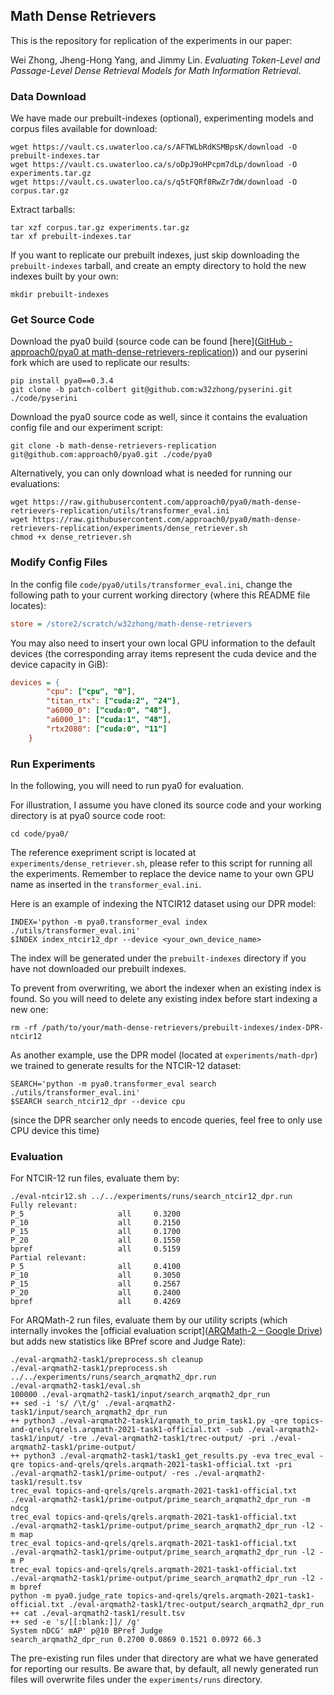 ## Math Dense Retrievers

This is the repository for replication of the experiments in our paper:

Wei Zhong, Jheng-Hong Yang, and Jimmy Lin. *Evaluating Token-Level and Passage-Level Dense Retrieval Models for Math Information Retrieval*.

### Data Download

We have made our prebuilt-indexes (optional), experimenting models and corpus files available for download:

```shell
wget https://vault.cs.uwaterloo.ca/s/AFTWLbRdKSMBpsK/download -O prebuilt-indexes.tar
wget https://vault.cs.uwaterloo.ca/s/oDpJ9oHPcpm7dLp/download -O experiments.tar.gz
wget https://vault.cs.uwaterloo.ca/s/q5tFQRf8RwZr7dW/download -O corpus.tar.gz
```

Extract tarballs:

```shell
tar xzf corpus.tar.gz experiments.tar.gz
tar xf prebuilt-indexes.tar
```

If you want to replicate our prebuilt indexes,  just skip downloading the `prebuilt-indexes` tarball, and create an empty directory to hold the new indexes built by your own:

```shell
mkdir prebuilt-indexes
```

### Get Source Code

Download the pya0 build (source code can be found [here]([GitHub - approach0/pya0 at math-dense-retrievers-replication](https://github.com/approach0/pya0/tree/math-dense-retrievers-replication))) and our pyserini fork which are used to replicate our results:

```shell
pip install pya0==0.3.4
git clone -b patch-colbert git@github.com:w32zhong/pyserini.git ./code/pyserini
```

Download the pya0 source code as well, since it contains the evaluation config file and our experiment script:

```shell
git clone -b math-dense-retrievers-replication git@github.com:approach0/pya0.git ./code/pya0
```

Alternatively, you can only download what is needed for running our evaluations:

```shell
wget https://raw.githubusercontent.com/approach0/pya0/math-dense-retrievers-replication/utils/transformer_eval.ini
wget https://raw.githubusercontent.com/approach0/pya0/math-dense-retrievers-replication/experiments/dense_retriever.sh
chmod +x dense_retriever.sh
```

### Modify Config Files

In the config file `code/pya0/utils/transformer_eval.ini`, change the following path to your current working directory (where this README file locates):

```ini
store = /store2/scratch/w32zhong/math-dense-retrievers
```

You may also need to insert your own local GPU information to the default devices (the corresponding array items represent the cuda device and the device capacity in GiB):

```ini
devices = {
        "cpu": ["cpu", "0"],
        "titan_rtx": ["cuda:2", "24"],
        "a6000_0": ["cuda:0", "48"],
        "a6000_1": ["cuda:1", "48"],
        "rtx2080": ["cuda:0", "11"]
    }
```

### Run Experiments

In the following, you will need to run pya0 for evaluation.

For illustration, I assume you have cloned its source code and your working directory is at pya0 source code root:

```shell
cd code/pya0/
```

The reference exepriment script is located at `experiments/dense_retriever.sh`, please refer to this script for running all the experiments. Remember to replace the device name to your own GPU name as inserted in the `transformer_eval.ini`.

Here is an example of indexing the NTCIR12 dataset using our DPR model:

```shell
INDEX='python -m pya0.transformer_eval index ./utils/transformer_eval.ini'
$INDEX index_ntcir12_dpr --device <your_own_device_name>
```

The index will be generated under the `prebuilt-indexes` directory if you have not downloaded our prebuilt indexes.

To prevent from overwriting, we abort the indexer when an existing index is found. So you will need to delete any existing index before start indexing a new one:

```shell
rm -rf /path/to/your/math-dense-retrievers/prebuilt-indexes/index-DPR-ntcir12
```

As another example, use the DPR model (located at `experiments/math-dpr`) we trained to generate results for the NTCIR-12 dataset:

```shell
SEARCH='python -m pya0.transformer_eval search ./utils/transformer_eval.ini'
$SEARCH search_ntcir12_dpr --device cpu
```

(since the DPR searcher only needs to encode queries, feel free to only use CPU device this time)

### Evaluation

For NTCIR-12 run files, evaluate them by:

```shell
./eval-ntcir12.sh ../../experiments/runs/search_ntcir12_dpr.run 
Fully relevant:
P_5                     all     0.3200
P_10                    all     0.2150
P_15                    all     0.1700
P_20                    all     0.1550
bpref                   all     0.5159
Partial relevant:
P_5                     all     0.4100
P_10                    all     0.3050
P_15                    all     0.2567
P_20                    all     0.2400
bpref                   all     0.4269
```

For ARQMath-2 run files, evaluate them by our utility scripts (which internally invokes the [official evaluation script]([ARQMath-2 – Google Drive](https://drive.google.com/drive/folders/15uIdGFo7MPK3IdkpMG2emnwpOdzuNwbN?usp=sharing)) but adds new statistics like BPref score and Judge Rate):

```shell
./eval-arqmath2-task1/preprocess.sh cleanup
./eval-arqmath2-task1/preprocess.sh ../../experiments/runs/search_arqmath2_dpr.run
./eval-arqmath2-task1/eval.sh
100000 ./eval-arqmath2-task1/input/search_arqmath2_dpr_run
++ sed -i 's/ /\t/g' ./eval-arqmath2-task1/input/search_arqmath2_dpr_run
++ python3 ./eval-arqmath2-task1/arqmath_to_prim_task1.py -qre topics-and-qrels/qrels.arqmath-2021-task1-official.txt -sub ./eval-arqmath2-task1/input/ -tre ./eval-arqmath2-task1/trec-output/ -pri ./eval-arqmath2-task1/prime-output/
++ python3 ./eval-arqmath2-task1/task1_get_results.py -eva trec_eval -qre topics-and-qrels/qrels.arqmath-2021-task1-official.txt -pri ./eval-arqmath2-task1/prime-output/ -res ./eval-arqmath2-task1/result.tsv
trec_eval topics-and-qrels/qrels.arqmath-2021-task1-official.txt ./eval-arqmath2-task1/prime-output/prime_search_arqmath2_dpr_run -m ndcg
trec_eval topics-and-qrels/qrels.arqmath-2021-task1-official.txt ./eval-arqmath2-task1/prime-output/prime_search_arqmath2_dpr_run -l2 -m map
trec_eval topics-and-qrels/qrels.arqmath-2021-task1-official.txt ./eval-arqmath2-task1/prime-output/prime_search_arqmath2_dpr_run -l2 -m P
trec_eval topics-and-qrels/qrels.arqmath-2021-task1-official.txt ./eval-arqmath2-task1/prime-output/prime_search_arqmath2_dpr_run -l2 -m bpref
python -m pya0.judge_rate topics-and-qrels/qrels.arqmath-2021-task1-official.txt ./eval-arqmath2-task1/trec-output/search_arqmath2_dpr_run
++ cat ./eval-arqmath2-task1/result.tsv
++ sed -e 's/[[:blank:]]/ /g'
System nDCG' mAP' p@10 BPref Judge
search_arqmath2_dpr_run 0.2700 0.0869 0.1521 0.0972 66.3
```

The pre-existing run files under that directory are what we have generated for reporting our results. Be aware that, by default, all newly generated run files will overwrite files under the `experiments/runs` directory.
